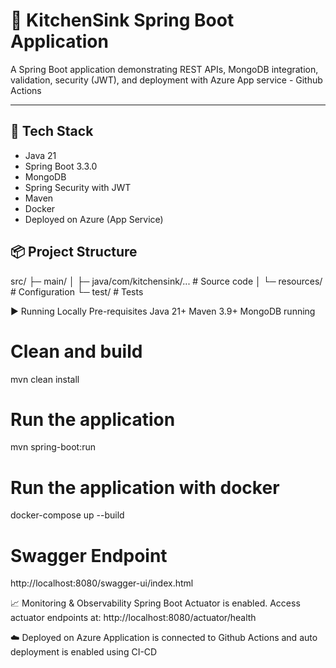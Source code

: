 # 🥘 KitchenSink Spring Boot Application

A Spring Boot application demonstrating REST APIs, MongoDB integration, validation, security (JWT), and deployment with Azure App service - Github Actions

---

## 🔧 Tech Stack

- Java 21
- Spring Boot 3.3.0
- MongoDB
- Spring Security with JWT
- Maven
- Docker
- Deployed on Azure (App Service)


## 📦 Project Structure

src/
├─ main/
│ ├─ java/com/kitchensink/... # Source code
│ └─ resources/ # Configuration
└─ test/ # Tests

▶️ Running Locally
Pre-requisites
Java 21+
Maven 3.9+
MongoDB running
# Clean and build
mvn clean install

# Run the application
mvn spring-boot:run

# Run the application with docker
docker-compose up --build

# Swagger Endpoint
http://localhost:8080/swagger-ui/index.html


📈 Monitoring & Observability
Spring Boot Actuator is enabled.
Access actuator endpoints at: http://localhost:8080/actuator/health

☁️ Deployed on Azure
Application is connected to Github Actions and auto deployment is enabled using CI-CD
